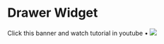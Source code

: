# Drawer Widget

Click this banner and watch tutorial in youtube • [![](https://cdn.dribbble.com/userupload/16188443/file/original-80ac9ec1d884e63f7c9eddb4dbfb1c63.png?resize=1024x576)](https://youtu.be/yPVAiqXiDaA?si=TzacKxeE4pGQ41_8)

